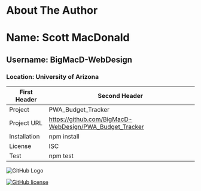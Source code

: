 # About The Author
# Name: Scott MacDonald
## Username: BigMacD-WebDesign
### Location: University of Arizona

First Header | Second Header
-------------|---------------
Project      | PWA_Budget_Tracker
Project URL  | https://github.com/BigMacD-WebDesign/PWA_Budget_Tracker
Installation | npm install
License      | ISC
Test         | npm test


![GitHub Logo](https://avatars3.githubusercontent.com/u/60277883?v=4)

[![GitHub license](https://img.shields.io/badge/license-ISC-blue.svg)](https://github.com/BigMacD-WebDesign/PWA_Budget_Tracker)